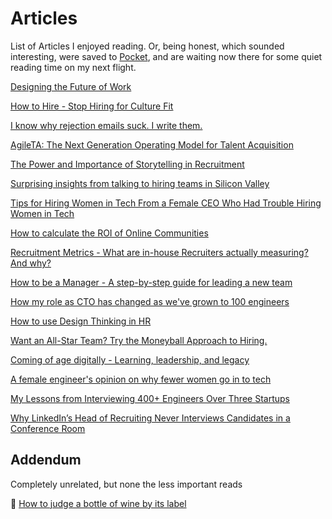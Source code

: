 # Articles  

List of Articles I enjoyed reading. Or, being honest, which sounded interesting, were saved to [Pocket](https://getpocket.com/), and are waiting now there for some quiet reading time on my next flight. 

[Designing the Future of Work](https://medium.com/google-design/designing-the-future-of-work-c84e9b3e63)  

[How to Hire - Stop Hiring for Culture Fit](https://hbr.org/2018/01/how-to-hire)  

[I know why rejection emails suck. I write them.](https://triplebyte.com/blog/rejection-feedback)  

[AgileTA: The Next Generation Operating Model for Talent Acquisition](https://www.linkedin.com/pulse/agileta-next-generation-operating-model-talent-dave-putterman/)  

[The Power and Importance of Storytelling in Recruitment](https://www.sourcecon.com/the-power-and-importance-of-storytelling-in-recruitment/)

[Surprising insights from talking to hiring teams in Silicon Valley](https://medium.com/@jmtame/surprising-insights-from-talking-to-hiring-teams-in-silicon-valley-e8f06b8f9aa)  

[Tips for Hiring Women in Tech From a Female CEO Who Had Trouble Hiring Women in Tech](https://blog.usejournal.com/tips-for-hiring-women-in-tech-from-a-female-ceo-who-had-trouble-hiring-women-in-tech-d017bf44f94a)  

[How to calculate the ROI of Online Communities](https://www.feverbee.com/roi/)  

[Recruitment Metrics - What are in-house Recruiters actually measuring? And why?](https://www.linkedin.com/pulse/recruitment-metrics-what-in-house-recruiters-actually-laura-peakall/)  

[How to be a Manager - A step-by-step guide for leading a new team](https://getweeklyupdate.com/manager-guide) 

[How my role as CTO has changed as we've grown to 100 engineers](https://engineering.gusto.com/how-my-role-as-cto-has-changed-as-weve-grown-to-100-engineers/)  

[How to use Design Thinking in HR](https://www.myhrfuture.com/blog/2018/8/14/how-to-use-design-thinking-in-hr)

[Want an All-Star Team? Try the Moneyball Approach to Hiring.](https://hirelearning.breezy.hr/want-an-all-star-team-try-the-moneyball-approach-to-hiring-13178cc0a539)  

[Coming of age digitally - Learning, leadership, and legacy](https://www2.deloitte.com/insights/us/en/focus/digital-maturity/coming-of-age-digitally-learning-leadership-legacy.html)

[A female engineer's opinion on why fewer women go in to tech](https://www.kapwing.com/blog/a-female-engineers-opinion-on-fewer-women-in-tech/)  

[My Lessons from Interviewing 400+ Engineers Over Three Startups](http://firstround.com/review/my-lessons-from-interviewing-400-engineers-over-three-startups/)

[Why LinkedIn’s Head of Recruiting Never Interviews Candidates in a Conference Room](https://business.linkedin.com/talent-solutions/blog/talent-on-tap/2018/never-interview-in-conference-room)

## Addendum
Completely unrelated, but none the less important reads

🍷 [How to judge a bottle of wine by its label](https://thetakeout.com/how-to-judge-a-bottle-of-wine-by-its-label-1828030852) 
